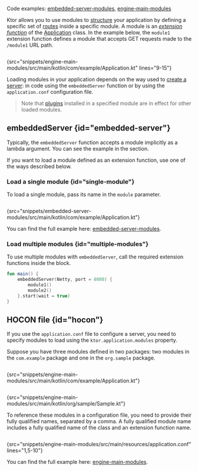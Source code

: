 [//]: # (title: Modules)

<microformat>
<p>
Code examples: 
<a href="https://github.com/ktorio/ktor-documentation/tree/%current-branch%/codeSnippets/snippets/embedded-server-modules">embedded-server-modules</a>, 
<a href="https://github.com/ktorio/ktor-documentation/tree/%current-branch%/codeSnippets/snippets/engine-main-modules">engine-main-modules</a>
</p>
</microformat>

Ktor allows you to use modules to [structure](Structuring_Applications.md) your application by defining a specific set of [routes](Routing_in_Ktor.md) inside a specific module. A module is an _[extension function](https://kotlinlang.org/docs/extensions.html)_ of the [Application](https://api.ktor.io/ktor-server/ktor-server-core/ktor-server-core/io.ktor.application/-application/index.html) class. In the example below, the `module1` extension function defines a module that accepts GET requests made to the `/module1` URL path.

```kotlin
```
{src="snippets/engine-main-modules/src/main/kotlin/com/example/Application.kt" lines="9-15"}

Loading modules in your application depends on the way used to [create a server](create_server.xml): in code using the `embeddedServer` function or by using the `application.conf` configuration file.

> Note that [plugins](Plugins.md#install) installed in a specified module are in effect for other loaded modules.

## embeddedServer {id="embedded-server"}

Typically, the `embeddedServer` function accepts a module implicitly as a lambda argument. You can see the example in the [](create_server.xml#embedded-server) section.

If you want to load a module defined as an extension function, use one of the ways described below.

### Load a single module {id="single-module"}
To load a single module, pass its name in the `module` parameter.

```kotlin
```
{src="snippets/embedded-server-modules/src/main/kotlin/com/example/Application.kt"}

You can find the full example here: [embedded-server-modules](https://github.com/ktorio/ktor-documentation/tree/%current-branch%/codeSnippets/snippets/embedded-server-modules).


### Load multiple modules {id="multiple-modules"}

To use multiple modules with `embeddedServer`, call the required extension functions inside the block.

```kotlin
fun main() {
    embeddedServer(Netty, port = 8080) {
        module1()
        module2()
    }.start(wait = true)
}
```


## HOCON file {id="hocon"}

If you use the `application.conf` file to configure a server, you need to specify modules to load using the `ktor.application.modules` property. 

Suppose you have three modules defined in two packages: two modules in the `com.example` package and one in the `org.sample` package.

<tabs>
<tab title="Application.kt">

```kotlin
```
{src="snippets/engine-main-modules/src/main/kotlin/com/example/Application.kt"}

</tab>
<tab title="Sample.kt">

```kotlin
```
{src="snippets/engine-main-modules/src/main/kotlin/org/sample/Sample.kt"}

</tab>
</tabs>

To reference these modules in a configuration file, you need to provide their fully qualified names, separated by a comma.
A fully qualified module name includes a fully qualified name of the class and an extension function name.

```kotlin
```
{src="snippets/engine-main-modules/src/main/resources/application.conf" lines="1,5-10"}

You can find the full example here: [engine-main-modules](https://github.com/ktorio/ktor-documentation/tree/%current-branch%/codeSnippets/snippets/engine-main-modules).

